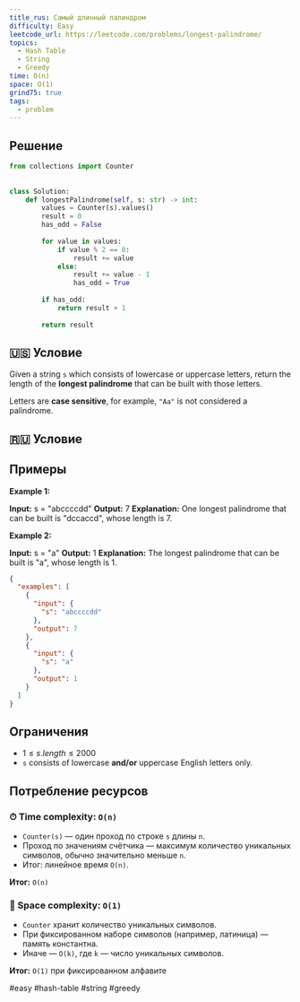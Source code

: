 ```yaml
---
title_rus: Самый длинный палиндром
difficulty: Easy
leetcode_url: https://leetcode.com/problems/longest-palindrome/
topics:
  - Hash Table
  - String
  - Greedy
time: O(n)
space: O(1)
grind75: true
tags:
  - problem
---
```


## Решение

```python
from collections import Counter  
  
  
class Solution:  
    def longestPalindrome(self, s: str) -> int:  
        values = Counter(s).values()  
        result = 0  
        has_odd = False  
  
        for value in values:  
            if value % 2 == 0:  
                result += value  
            else:  
                result += value - 1  
                has_odd = True  
  
        if has_odd:  
            return result + 1  
  
        return result
```

## 🇺🇸 Условие

Given a string `s` which consists of lowercase or uppercase letters, return the length of the **longest palindrome** that can be built with those letters.

Letters are **case sensitive**, for example, `"Aa"` is not considered a palindrome.

## 🇷🇺 Условие

<!-- Место для вставки перевода на русском языке -->

## Примеры

**Example 1:**

**Input:** s = "abccccdd"
**Output:** 7
**Explanation:** One longest palindrome that can be built is "dccaccd", whose length is 7.

**Example 2:**

**Input:** s = "a"
**Output:** 1
**Explanation:** The longest palindrome that can be built is "a", whose length is 1.

```json
{
  "examples": [
    {
      "input": {
        "s": "abccccdd"
      },
      "output": 7
    },
    {
      "input": {
        "s": "a"
      },
      "output": 1
    }
  ]
}
```

## Ограничения

- $1 \leq s.length \leq 2000$
- `s` consists of lowercase **and/or** uppercase English letters only.

## Потребление ресурсов
### ⏱ Time complexity: `O(n)`

- `Counter(s)` — один проход по строке `s` длины `n`.
- Проход по значениям счётчика — максимум количество уникальных символов, обычно значительно меньше `n`.
- Итог: линейное время `O(n)`.

**Итог:** `O(n)`

### 🧠 Space complexity: `O(1)`

- `Counter` хранит количество уникальных символов.
- При фиксированном наборе символов (например, латиница) — память константна.
- Иначе — `O(k)`, где `k` — число уникальных символов.

**Итог:** `O(1)` при фиксированном алфавите

#easy #hash-table #string #greedy
